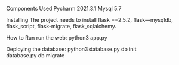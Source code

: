 Components Used 
Pycharm 2021.3.1
Mysql 5.7 

Installing
The project needs to install flask ==2.5.2, flask—mysqldb, flask_script, flask-migrate,
flask_sqlalchemy.

How to Run
run the web:
python3 app.py

Deploying the database:
python3 database.py db init       
database.py db migrate         